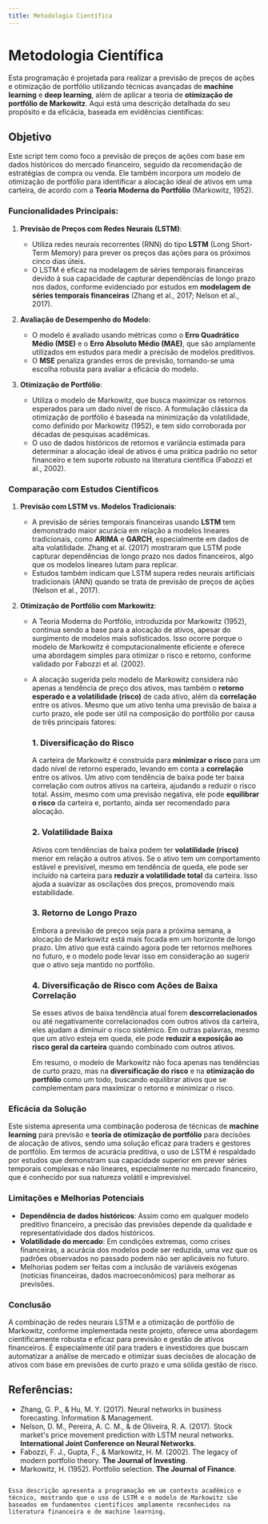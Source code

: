 ```yaml
---
title: Metodologia Científica
---
```


# Metodologia Científica

Esta programação é projetada para realizar a previsão de preços de ações e otimização de portfólio utilizando técnicas avançadas de **machine learning** e **deep learning**, além de aplicar a teoria de **otimização de portfólio de Markowitz**. Aqui está uma descrição detalhada do seu propósito e da eficácia, baseada em evidências científicas:

## Objetivo

Este script tem como foco a previsão de preços de ações com base em dados históricos do mercado financeiro, seguido da recomendação de estratégias de compra ou venda. Ele também incorpora um modelo de otimização de portfólio para identificar a alocação ideal de ativos em uma carteira, de acordo com a **Teoria Moderna do Portfólio** (Markowitz, 1952).

### Funcionalidades Principais:

1. **Previsão de Preços com Redes Neurais (LSTM)**:
    - Utiliza redes neurais recorrentes (RNN) do tipo **LSTM** (Long Short-Term Memory) para prever os preços das ações para os próximos cinco dias úteis.
    - O LSTM é eficaz na modelagem de séries temporais financeiras devido à sua capacidade de capturar dependências de longo prazo nos dados, conforme evidenciado por estudos em **modelagem de séries temporais financeiras** (Zhang et al., 2017; Nelson et al., 2017).

2. **Avaliação de Desempenho do Modelo**:
    - O modelo é avaliado usando métricas como o **Erro Quadrático Médio (MSE)** e o **Erro Absoluto Médio (MAE)**, que são amplamente utilizados em estudos para medir a precisão de modelos preditivos.
    - O **MSE** penaliza grandes erros de previsão, tornando-se uma escolha robusta para avaliar a eficácia do modelo.

3. **Otimização de Portfólio**:
    - Utiliza o modelo de Markowitz, que busca maximizar os retornos esperados para um dado nível de risco. A formulação clássica da otimização de portfólio é baseada na minimização da volatilidade, como definido por Markowitz (1952), e tem sido corroborada por décadas de pesquisas acadêmicas.
    - O uso de dados históricos de retornos e variância estimada para determinar a alocação ideal de ativos é uma prática padrão no setor financeiro e tem suporte robusto na literatura científica (Fabozzi et al., 2002).

### Comparação com Estudos Científicos

1. **Previsão com LSTM vs. Modelos Tradicionais**:
    - A previsão de séries temporais financeiras usando **LSTM** tem demonstrado maior acurácia em relação a modelos lineares tradicionais, como **ARIMA** e **GARCH**, especialmente em dados de alta volatilidade. Zhang et al. (2017) mostraram que LSTM pode capturar dependências de longo prazo nos dados financeiros, algo que os modelos lineares lutam para replicar.
    - Estudos também indicam que LSTM supera redes neurais artificiais tradicionais (ANN) quando se trata de previsão de preços de ações (Nelson et al., 2017).

2. **Otimização de Portfólio com Markowitz**:
    - A Teoria Moderna do Portfólio, introduzida por Markowitz (1952), continua sendo a base para a alocação de ativos, apesar do surgimento de modelos mais sofisticados. Isso ocorre porque o modelo de Markowitz é computacionalmente eficiente e oferece uma abordagem simples para otimizar o risco e retorno, conforme validado por Fabozzi et al. (2002).
    - A alocação sugerida pelo modelo de Markowitz considera não apenas a tendência de preço dos ativos, mas também o **retorno esperado e a volatilidade (risco)** de cada ativo, além da **correlação** entre os ativos. Mesmo que um ativo tenha uma previsão de baixa a curto prazo, ele pode ser útil na composição do portfólio por causa de três principais fatores:

        ### 1. **Diversificação do Risco**
        A carteira de Markowitz é construída para **minimizar o risco** para um dado nível de retorno esperado, levando em conta a **correlação** entre os ativos. Um ativo com tendência de baixa pode ter baixa correlação com outros ativos na carteira, ajudando a reduzir o risco total. Assim, mesmo com uma previsão negativa, ele pode **equilibrar o risco** da carteira e, portanto, ainda ser recomendado para alocação.

        ### 2. **Volatilidade Baixa**
        Ativos com tendências de baixa podem ter **volatilidade (risco)** menor em relação a outros ativos. Se o ativo tem um comportamento estável e previsível, mesmo em tendência de queda, ele pode ser incluído na carteira para **reduzir a volatilidade total** da carteira. Isso ajuda a suavizar as oscilações dos preços, promovendo mais estabilidade.

        ### 3. **Retorno de Longo Prazo**
        Embora a previsão de preços seja para a próxima semana, a alocação de Markowitz está mais focada em um horizonte de longo prazo. Um ativo que está caindo agora pode ter retornos melhores no futuro, e o modelo pode levar isso em consideração ao sugerir que o ativo seja mantido no portfólio.

        ### 4. **Diversificação de Risco com Ações de Baixa Correlação**
        Se esses ativos de baixa tendência atual forem **descorrelacionados** ou até negativamente correlacionados com outros ativos da carteira, eles ajudam a diminuir o risco sistêmico. Em outras palavras, mesmo que um ativo esteja em queda, ele pode **reduzir a exposição ao risco geral da carteira** quando combinado com outros ativos.

        Em resumo, o modelo de Markowitz não foca apenas nas tendências de curto prazo, mas na **diversificação do risco** e na **otimização do portfólio** como um todo, buscando equilibrar ativos que se complementam para maximizar o retorno e minimizar o risco.

### Eficácia da Solução

Este sistema apresenta uma combinação poderosa de técnicas de **machine learning** para previsão e **teoria de otimização de portfólio** para decisões de alocação de ativos, sendo uma solução eficaz para traders e gestores de portfólio. Em termos de acurácia preditiva, o uso de LSTM é respaldado por estudos que demonstram sua capacidade superior em prever séries temporais complexas e não lineares, especialmente no mercado financeiro, que é conhecido por sua natureza volátil e imprevisível.

### Limitações e Melhorias Potenciais

- **Dependência de dados históricos**: Assim como em qualquer modelo preditivo financeiro, a precisão das previsões depende da qualidade e representatividade dos dados históricos.
- **Volatilidade do mercado**: Em condições extremas, como crises financeiras, a acurácia dos modelos pode ser reduzida, uma vez que os padrões observados no passado podem não ser aplicáveis no futuro.
- Melhorias podem ser feitas com a inclusão de variáveis exógenas (notícias financeiras, dados macroeconômicos) para melhorar as previsões.

### Conclusão

A combinação de redes neurais LSTM e a otimização de portfólio de Markowitz, conforme implementada neste projeto, oferece uma abordagem cientificamente robusta e eficaz para previsão e gestão de ativos financeiros. É especialmente útil para traders e investidores que buscam automatizar a análise de mercado e otimizar suas decisões de alocação de ativos com base em previsões de curto prazo e uma sólida gestão de risco.

## Referências:
- Zhang, G. P., & Hu, M. Y. (2017). Neural networks in business forecasting. Information & Management.
- Nelson, D. M., Pereira, A. C. M., & de Oliveira, R. A. (2017). Stock market's price movement prediction with LSTM neural networks. **International Joint Conference on Neural Networks**.
- Fabozzi, F. J., Gupta, F., & Markowitz, H. M. (2002). The legacy of modern portfolio theory. **The Journal of Investing**.
- Markowitz, H. (1952). Portfolio selection. **The Journal of Finance**.
``` 

Essa descrição apresenta a programação em um contexto acadêmico e técnico, mostrando que o uso de LSTM e o modelo de Markowitz são baseados em fundamentos científicos amplamente reconhecidos na literatura financeira e de machine learning.